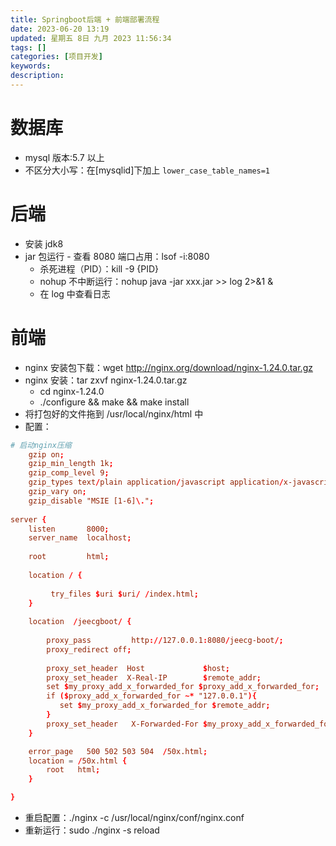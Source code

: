 ```yaml
---
title: Springboot后端 + 前端部署流程
date: 2023-06-20 13:19
updated: 星期五 8日 九月 2023 11:56:34
tags: []
categories: [项目开发]
keywords:
description: 
---
```




# 数据库
- mysql 版本:5.7 以上
- 不区分大小写：在\[mysqlid\]下加上 `lower_case_table_names=1`
# 后端
- 安装 jdk8
- jar 包运行
		- 查看 8080 端口占用：lsof -i:8080
	- 杀死进程（PID）：kill -9 {PID}
	- nohup 不中断运行：nohup java -jar xxx.jar >> log 2>&1 &
	- 在 log 中查看日志
# 前端
- nginx 安装包下载：wget http://nginx.org/download/nginx-1.24.0.tar.gz
- nginx 安装：tar zxvf nginx-1.24.0.tar.gz 
	- cd nginx-1.24.0
	- ./configure && make && make install
- 将打包好的文件拖到 /usr/local/nginx/html 中
- 配置：
```conf
# 启动nginx压缩
    gzip on;
    gzip_min_length 1k;
    gzip_comp_level 9;
    gzip_types text/plain application/javascript application/x-javascript text/css application/xml text/javascript application/x-httpd-php image/jpeg image/gif image/png;
    gzip_vary on;
    gzip_disable "MSIE [1-6]\.";
    
server {
    listen       8000;
    server_name  localhost;
    
    root		 html;
	
    location / {
         
		 try_files $uri $uri/ /index.html;
    }
	
	location  /jeecgboot/ {
		
		proxy_pass         http://127.0.0.1:8080/jeecg-boot/;
		proxy_redirect off;
		
		proxy_set_header  Host             $host;
		proxy_set_header  X-Real-IP        $remote_addr;
		set $my_proxy_add_x_forwarded_for $proxy_add_x_forwarded_for;
		if ($proxy_add_x_forwarded_for ~* "127.0.0.1"){
		   set $my_proxy_add_x_forwarded_for $remote_addr;
		}
		proxy_set_header   X-Forwarded-For $my_proxy_add_x_forwarded_for;
    }

    error_page   500 502 503 504  /50x.html;
    location = /50x.html {
        root   html;
    }

}
```
- 重启配置：./nginx -c /usr/local/nginx/conf/nginx.conf
- 重新运行：sudo ./nginx -s reload